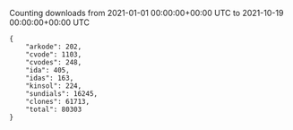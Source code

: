 
Counting downloads from 2021-01-01 00:00:00+00:00 UTC to 2021-10-19 00:00:00+00:00 UTC

```
{
    "arkode": 202,
    "cvode": 1103,
    "cvodes": 248,
    "ida": 405,
    "idas": 163,
    "kinsol": 224,
    "sundials": 16245,
    "clones": 61713,
    "total": 80303
}
```
